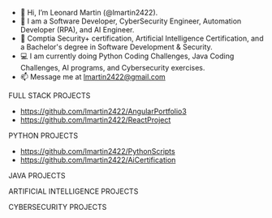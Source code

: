 - 👋 Hi, I’m Leonard Martin (@lmartin2422).
- 👀 I am a Software Developer, CyberSecurity Engineer, Automation Developer (RPA), and AI Engineer.
- 🌱 Comptia Security+ certification, Artificial Intelligence Certification, and a Bachelor's degree in Software Development & Security.
- 💻 I am currently doing Python Coding Challenges, Java Coding Challenges, AI programs, and Cybersecurity exercises.
- 📫 Message me at lmartin2422@gmail.com

<!---
lmartin2422/lmartin2422 is a ✨ special ✨ repository because its `README.md` (this file) appears on your GitHub profile.
You can click the Preview link to take a look at your changes.
--->

FULL STACK PROJECTS
 - https://github.com/lmartin2422/AngularPortfolio3
 - https://github.com/lmartin2422/ReactProject

PYTHON PROJECTS
- https://github.com/lmartin2422/PythonScripts
- https://github.com/lmartin2422/AiCertification

JAVA PROJECTS


ARTIFICIAL INTELLIGENCE PROJECTS


CYBERSECURITY PROJECTS
